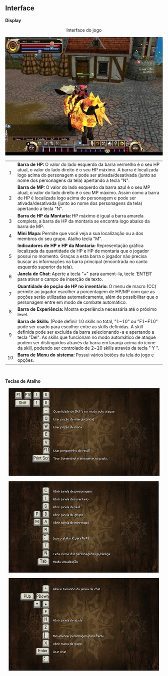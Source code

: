## Interface

<html>
  <head>
    <meta charset="utf-8" />
    <meta name="viewport" content="width=device-width" />
  </head>
  <body>

<p><strong>Display</strong></p>

<p align="center">Interface do jogo</p>
<p align="center">
<img src="https://github.com/RonierBastos/Coisas-de-Wyd/blob/master/Guias%20WYD%20BR/Iniciante/Interface/interface-files/wyd_img_interface.jpg?raw=true" />
</p>


<table align="center" border="0" cellpadding="10" cellspacing="10">
<tr>
<td align="center">1</td>
<td><strong>Barra de HP:</strong> O valor do lado esquerdo da barra vermelho é o seu HP atual, o valor do lado direito é o seu HP máximo. A barra é localizada logo acima do personagem e pode ser ativada/desativada (junto ao nome dos personagens da tela) apertando a tecla "N".</td>
</tr>
<tr>
<td align="center">2</td>
<td><strong>Barra de MP:</strong> O valor do lado esquerdo da barra azul é o seu MP atual, o valor do lado direito é o seu MP máximo. Assim como a barra de HP é localizada logo acima do personagem e pode ser ativada/desativada (junto ao nome dos personagens da tela) apertando a tecla "N".</td>
</tr >
<tr>
<td align="center">3</td>
<td><strong>Barra de HP da Montaria:</strong> HP máximo é igual a barra amarela completa, a barra de HP da montaria se encontra logo abaixo da barra de MP.</td>
</tr>
<tr>
<td  align="center">4</td>
<td><strong>Mini Mapa:</strong> Permite que você veja a sua localização ou a dos membros do seu grupo. Atalho tecla "M".</td>
</tr >
<tr>
<td  align="center">5</td>
<td><strong>Indicadores de HP e HP da Montaria:</strong> Representação gráfica localizada da quantidade de HP e HP de montaria que o jogador possui no momento. Graças a esta barra o jogador não precisa buscar as informações na barra principal (encontrada no canto esquerdo superior da tela).</td>
</tr>
<tr>
<td align="center">6</td>
<td><strong>Janela de Chat:</strong> Aperte a tecla "+" para aument-la, tecle 'ENTER' para ativar o campo de inserção de texto.</td>
</tr >
<tr>
<td align="center">7</td>
<td><strong>Quantidade de poção de HP no inventário:</strong> O menu de macro (CC) permite ao jogador escolher a porcentagem de HP/MP com que as poções serão utilizadas automaticamente, além de possibilitar que o personagem entre em modo de combate automático.</td>
</tr>
<tr>
<td align="center">8</td>
<td><strong>Barra de Experiência:</strong> Mostra experiência necessária até o próximo level.</td>
</tr >
<tr>
<td align="center">9</td>
<td><strong>Barra de Skills:</strong> (Pode definir 10 skills no total, "1~10" ou "F1~F10" pode ser usado para escolher entre as skills definidas. A skill definida pode ser excluída da barra selecionando-a e apertando a tecla "Del". As skills que funcionam no modo automático de ataque podem ser distinguidos através da barra em laranja acima do ícone da skill, podendo ser controlado de 2~10 skills através da tecla " Y ".</td>
</tr>
<tr>
<td align="center">10</td>
<td><strong>Barra de Menu do sistema:</strong> Possui vários botões da tela do jogo e opções.</td>
</tr >
</table>
<br>
<p><strong>Teclas de Atalho</strong></p>
<p align="center">
<img src="https://github.com/RonierBastos/Coisas-de-Wyd/blob/master/Guias%20WYD%20BR/Iniciante/Interface/interface-files/wyd_img_teclas_atalho_1.jpg?raw=true"/>
</p>
<p align="center">
<img src="https://github.com/RonierBastos/Coisas-de-Wyd/blob/master/Guias%20WYD%20BR/Iniciante/Interface/interface-files/wyd_img_teclas_atalho_2.jpg?raw=true"/>
</p>
<p align="center">
<img src="https://github.com/RonierBastos/Coisas-de-Wyd/blob/master/Guias%20WYD%20BR/Iniciante/Interface/interface-files/wyd_img_teclas_atalho_3.jpg?raw=true"/>
</p>
		
  </body>
</html>